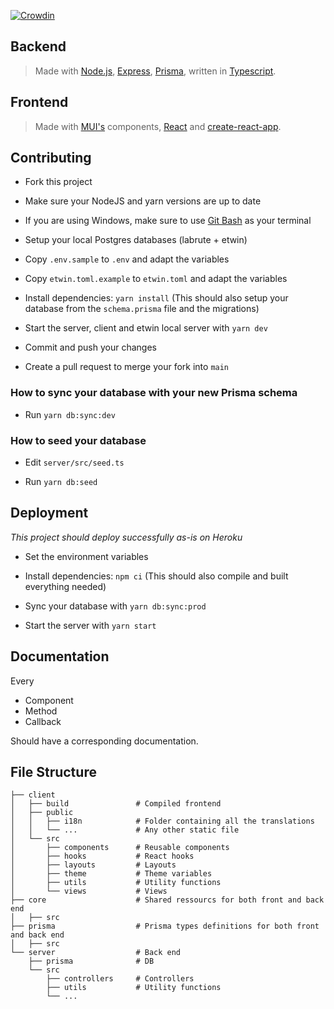 [![Crowdin](https://badges.crowdin.net/labrute/localized.svg)](https://crowdin.com/project/labrute)

## Backend

> Made with [Node.js](https://nodejs.org/en/), [Express](https://expressjs.com/), [Prisma](https://www.prisma.io/), written in [Typescript](https://www.typescriptlang.org/).

## Frontend

> Made with [MUI's](https://mui.com/) components, [React](https://reactjs.org/) and [create-react-app](https://facebook.github.io/create-react-app/).

## Contributing

- Fork this project

- Make sure your NodeJS and yarn versions are up to date

- If you are using Windows, make sure to use [Git Bash](https://gitforwindows.org/) as your terminal

- Setup your local Postgres databases (labrute + etwin)

- Copy `.env.sample` to `.env` and adapt the variables

- Copy `etwin.toml.example` to `etwin.toml` and adapt the variables

- Install dependencies: `yarn install` (This should also setup your database from the `schema.prisma` file and the migrations)

- Start the server, client and etwin local server with `yarn dev`

- Commit and push your changes

- Create a pull request to merge your fork into `main`

### How to sync your database with your new Prisma schema

- Run `yarn db:sync:dev`

### How to seed your database

- Edit `server/src/seed.ts`

- Run `yarn db:seed`

## Deployment

*This project should deploy successfully as-is on Heroku*

- Set the environment variables

- Install dependencies: `npm ci` (This should also compile and built everything needed)

- Sync your database with `yarn db:sync:prod`

- Start the server with `yarn start`

## Documentation

Every

- Component
- Method
- Callback

Should have a corresponding documentation.


## File Structure

```
├── client
│	├── build    			# Compiled frontend
│	├── public
│	│	├── i18n			# Folder containing all the translations
│	│	└── ...      		# Any other static file
│	└── src
│		├── components 		# Reusable components
│		├── hooks     		# React hooks
│		├── layouts    		# Layouts
│		├── theme     		# Theme variables
│		├── utils       	# Utility functions
│		└── views       	# Views
├── core 					# Shared ressourcs for both front and back end
│   ├── src              
├── prisma 					# Prisma types definitions for both front and back end
│   ├── src              
└── server 					# Back end
    ├── prisma              # DB
	└── src
	    ├── controllers     # Controllers
 	  	├── utils       	# Utility functions
	    └── ...
```
